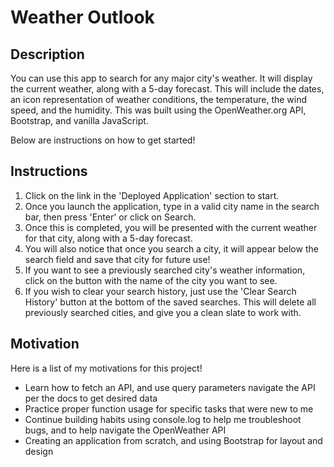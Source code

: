 # Weather Outlook

## Description

You can use this app to search for any major city's weather. It will display the current weather, along with a 5-day forecast. This will include the dates, an icon representation of weather conditions, the temperature, the wind speed, and the humidity. This was built using the OpenWeather.org API, Bootstrap, and vanilla JavaScript.

Below are instructions on how to get started!

## Instructions

1. Click on the link in the 'Deployed Application' section to start.
1. Once you launch the application, type in a valid city name in the search bar, then press 'Enter' or click on Search.
2. Once this is completed, you will be presented with the current weather for that city, along with a 5-day forecast.
3. You will also notice that once you search a city, it will appear below the search field and save that city for future use!
4. If you want to see a previously searched city's weather information, click on the button with the name of the city you want to see.
5. If you wish to clear your search history, just use the 'Clear Search History' button at the bottom of the saved searches. This will delete all previously searched cities, and give you a clean slate to work with.

## Motivation

Here is a list of my motivations for this project!

- Learn how to fetch an API, and use query parameters navigate the API per the docs to get desired data
- Practice proper function usage for specific tasks that were new to me 
- Continue building habits using console.log to help me troubleshoot bugs, and to help navigate the OpenWeather API
- Creating an application from scratch, and using Bootstrap for layout and design
